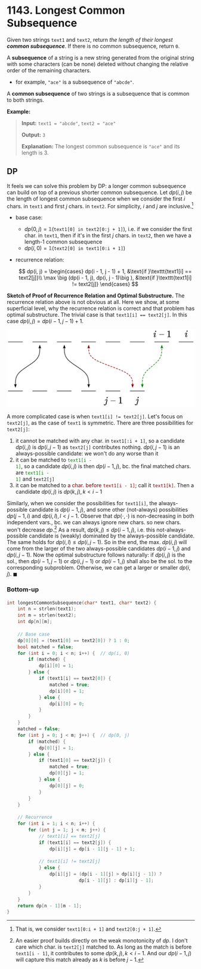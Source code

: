 # 1143. Longest Common Subsequence

Given two strings `text1` and `text2`, return *the length of their longest __common subsequence__*. If there is no common subsequence, return `0`.

A **subsequence** of a string is a new string generated from the original string with some characters (can be none) deleted without changing the relative order of the remaining characters.

* for example, `"ace"` is a subsequence of `"abcde"`.

A **common subsequence** of two strings is a subsequence that is common to both strings.

 
**Example:**

> **Input:** `text1 = "abcde"`, `text2 = "ace"`
> 
> **Output:** `3`
> 
> **Explanation:** The longest common subsequence is `"ace"` and its length is $3$.


## DP

It feels we can solve this problem by DP: a longer common subsequence can build on top of a previous shorter common subsequence. Let $dp(i, j)$ be the length of longest common subsequence when we consider the first $i$ chars. in `text1` and first $j$ chars. in `text2`. For simplicity, $i$ and $j$ are inclusive.[^inclusive indexing]

[^inclusive indexing]: That is, we consider `text1[0:i + 1]` and `text2[0:j + 1]`.

* base case:
    + $dp(0, j) = \mathbb{1}($`text1[0] in text2[0:j + 1]`$)$, i.e. if we consider the first char. in `text1`, then if it's in the first $j$ chars. in `text2`, then we have a length-$1$ common subsequence
    + $dp(i, 0) = \mathbb{1}($`text2[0] in text1[0:i + 1]`$)$
* recurrence relation:

    $$
    dp(i, j) = \begin{cases}
        dp(i - 1, j - 1) + 1, &\text{if }\texttt{text1[i] == text2[j]}\\
        \max \big (dp(i - 1, j), dp(i, j - 1)\big ), &\text{if }\texttt{text1[i] != text2[j]}
    \end{cases}
    $$

**Sketch of Proof of Recurrence Relation and Optimal Substructure.** The recurrence relation above is not obvious at all. Here we show, at some superficial level, why the recurrence relation is correct and that problem has optimal substructure. The trivial case is that `text1[i] == text2[j]`. In this case $dp(i, j) = dp(i - 1, j - 1) + 1$.

![](1143.svg)

A more complicated case is when `text1[i] != text2[j]`. Let's focus on `text2[j]`, as the case of `text1` is symmetric. There are three possibilities for `text2[j]`:

1. it cannot be matched with any char. in `text1[:i + 1]`, so a candidate $dp(i, j)$ is $dp(i, j - 1)$ as `text2[j]` contributes nothing. $dp(i, j - 1)$ is an always-possible candidate: we won't do any worse than it
1. it can be matched to <code><font color="#008000">text1[i - 1]</font></code>, so a candidate $dp(i, j)$ is then $dp(i - 1, j)$, bc. the final matched chars. are <code><font color="#008000">text1[i - 1]</font></code> and `text2[j]`
1. it can be matched to <font color="#800000">a char. before <code>text1[i - 1]</code></font>; call it <code><font color="#800000">text1[k]</font></code>. Then a candidate $dp(i, j)$ is $dp(k, j), k < i - 1$

Similarly, when we consider the possibilities for `text1[i]`, the always-possible candidate is $dp(i - 1, j)$, and some other (not-always) possibilities $dp(j - 1, i)$ and $dp(i, l), l < j - 1$. Observe that $dp(\cdot, \cdot)$ is non-decreasing in both independent vars., bc. we can always ignore new chars. so new chars. won't decrease $dp$.[^easier proof] As a result, $dp(k, j)\leq dp(i - 1, j)$, i.e. this not-always-possible candidate is (weakly) dominated by the always-possible candidate. The same holds for $dp(i, l)\leq dp(i, j - 1)$. So in the end, the max. $dp(i, j)$ will come from the larger of the two always-possible candidates $dp(i - 1, j)$ and $dp(i, j - 1)$. Now the optimal substructure follows naturally: if $dp(i, j)$ is the sol., then $dp(i - 1, j - 1)$ or $dp(i, j - 1)$ or $dp(i - 1, j)$ shall also be the sol. to the corresponding subproblem. Otherwise, we can get a larger or smaller $dp(i, j)$. $\blacksquare$

[^easier proof]: An easier proof builds directly on the weak monotonicity of $dp$. I don't care which char. is `text2[j]` matched to. As long as the match is before `text1[i - 1]`, it contributes to some $dp(k, j), k < i - 1$. And our $dp(i - 1, j)$ will capture this match already as $k$ is before $j - 1$.


### Bottom-up

```c
int longestCommonSubsequence(char* text1, char* text2) {
    int n = strlen(text1);
    int m = strlen(text2);
    int dp[n][m];

    // Base case
    dp[0][0] = (text1[0] == text2[0]) ? 1 : 0;
    bool matched = false;
    for (int i = 0; i < n; i++) {  // dp(i, 0)
        if (matched) {
            dp[i][0] = 1;
        } else {
            if (text1[i] == text2[0]) {
                matched = true;
                dp[i][0] = 1;
            } else {
                dp[i][0] = 0;
            }
        }
    }
    matched = false;
    for (int j = 0; j < m; j++) {  // dp(0, j)
        if (matched) {
            dp[0][j] = 1;
        } else {
            if (text1[0] == text2[j]) {
                matched = true;
                dp[0][j] = 1;
            } else {
                dp[0][j] = 0;
            }
        }
    }

    // Recurrence
    for (int i = 1; i < n; i++) {
        for (int j = 1; j < m; j++) {
            // text1[i] == text2[j]
            if (text1[i] == text2[j]) {
                dp[i][j] = dp[i - 1][j - 1] + 1;

            // text1[i] != text2[j]
            } else {
                dp[i][j] = (dp[i - 1][j] > dp[i][j - 1]) ?
                           dp[i - 1][j] : dp[i][j - 1];
            }
        }
    }
    return dp[n - 1][m - 1];
}
```
